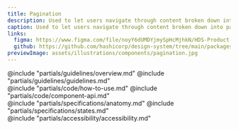 ```yaml
---
title: Pagination
description: Used to let users navigate through content broken down into pages. Usually paired with tables.
caption: Used to let users navigate through content broken down into pages.
links:
  figma: https://www.figma.com/file/noyY6dUMDYjmySpHcMjhkN/HDS-Product---Components?node-id=18709%3A42011&t=pIE459t8qucXP9uR-1
  github: https://github.com/hashicorp/design-system/tree/main/packages/components/addon/components/hds/pagination
previewImage: assets/illustrations/components/pagination.jpg
---
```


<section data-tab="Guidelines">
  @include "partials/guidelines/overview.md"
  @include "partials/guidelines/guidelines.md"
</section>

<section data-tab="Code">
  @include "partials/code/how-to-use.md"
  @include "partials/code/component-api.md"
</section>

<section data-tab="Specifications">
  @include "partials/specifications/anatomy.md"
  @include "partials/specifications/states.md"
</section>

<section data-tab="Accessibility">
  @include "partials/accessibility/accessibility.md"
</section>